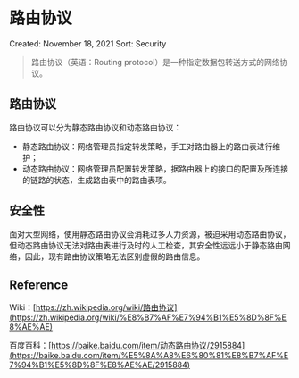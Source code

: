 # 路由协议

Created: November 18, 2021
Sort: Security

> 路由协议（英语：Routing protocol）是一种指定数据包转送方式的网络协议。
> 

## 路由协议

路由协议可以分为静态路由协议和动态路由协议：

- 静态路由协议：网络管理员指定转发策略，手工对路由器上的路由表进行维护；
- 动态路由协议：网络管理员配置转发策略，据路由器上的接口的配置及所连接的链路的状态，生成路由表中的路由表项。

## 安全性

面对大型网络，使用静态路由协议会消耗过多人力资源，被迫采用动态路由协议，但动态路由协议无法对路由表进行及时的人工检查，其安全性远远小于静态路由网络，因此，现有路由协议策略无法区别虚假的路由信息。

## Reference

Wiki：[https://zh.wikipedia.org/wiki/路由协议](https://zh.wikipedia.org/wiki/%E8%B7%AF%E7%94%B1%E5%8D%8F%E8%AE%AE)

百度百科：[https://baike.baidu.com/item/动态路由协议/2915884](https://baike.baidu.com/item/%E5%8A%A8%E6%80%81%E8%B7%AF%E7%94%B1%E5%8D%8F%E8%AE%AE/2915884)